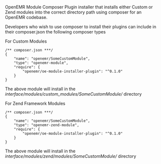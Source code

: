 OpenEMR Module Composer Plugin installer that installs either Custom or Zend modules into the correct directory path using composer for an OpenEMR codebase.

Developers who wish to use composer to install their plugins can include in their composer.json the following composer types

For Custom Modules

```
/** composer.json ***/
{
    "name": "openemr/SomeCustomModule",
    "type": "openemr-module",
    "require": {
        "openemr/oe-module-installer-plugin": "^0.1.0"
    }
}
```
The above module will install in the *interface/modules/custom_modules/SomeCustomModule/* directory

For Zend Framework Modules

```
/** composer.json ***/
{
    "name": "openemr/SomeCustomModule",
    "type": "openemr-zend-module",
    "require": {
        "openemr/oe-module-installer-plugin": "^0.1.0"
    }
}
```
The above module will install in the *interface/modules/zend/modules/SomeCustomModule/* directory
